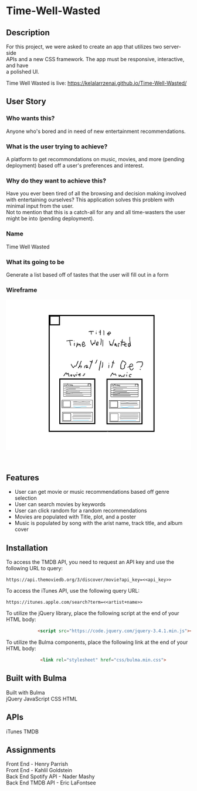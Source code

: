 # Time-Well-Wasted
## Description
For this project, we were asked to create an app that utilizes two server-side  
APIs and a new CSS framework. The app must be responsive, interactive, and have   
a polished UI. 

Time Well Wasted is live: https://kelalarrzenai.github.io/Time-Well-Wasted/

## User Story
### Who wants this?
Anyone who's bored and in need of new entertainment recommendations. 
​
### What is the user trying to achieve?
A platform to get recommondations on music, movies, and more (pending deployment) based off a user's preferences and interest.
​
​
### Why do they want to achieve this?
Have you ever been tired of all the browsing and decision making involved with entertaining ourselves? This application solves this problem with minimal input from the user.  
Not to mention that this is a catch-all for any and all time-wasters the user might be into (pending deployment).
​
### Name
Time Well Wasted
​
### What its going to be
Generate a list based off of tastes that the user will fill out in a form

### Wireframe
![Time Well Wasted Wireframe](time-wasted-skeleton.png)

​
## Features
* User can get movie or music recommendations based off genre selection
* User can search movies by keywords
* User can click random for a random recommendations
* Movies are populated with Title, plot, and a poster
* Music is populated by song with the arist name, track title, and album cover

## Installation
To access the TMDB API, you need to request an API key and use the following URL to query:
```
https://api.themoviedb.org/3/discover/movie?api_key=<<api_key>>
```
To access the iTunes API, use the following query URL:
```
https://itunes.apple.com/search?term=<<artist+name>> 
```
To utilize the jQuery library, place the following script at the end of your HTML body:

```html
            <script src="https://code.jquery.com/jquery-3.4.1.min.js"></script>

```
To utilize the Bulma components, place the following link at the end of your HTML body:

```html
             <link rel="stylesheet" href="css/bulma.min.css">

```

## Built with Bulma
Built with Bulma  
jQuery
JavaScript
CSS
HTML
​
## APIs
iTunes
TMDB
​
## Assignments
Front End - Henry Parrish  
Front End - Kahlil Goldstein  
Back End Spotify API - Nader Mashy  
Back End TMDB API - Eric LaFontsee  